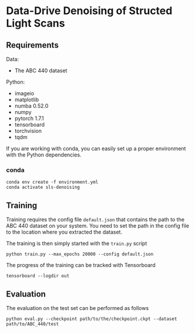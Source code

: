 # Data-Drive Denoising of Structed Light Scans

## Requirements

Data:
- The ABC 440 dataset

Python:
- imageio
- matplotlib
- numba 0.52.0
- numpy
- pytorch 1.7.1
- tensorboard
- torchvision
- tqdm

If you are working with conda, you can easily set up a proper environment with the Python dependencies.

### conda
```
conda env create -f environment.yml
conda activate sls-denoising
```

## Training

Training requires the config file `default.json` that contains the path to the ABC 440 dataset on your system. You need to set the path in the config file to the location where you extracted the dataset.

The training is then simply started with the `train.py` script
```
python train.py --max_epochs 20000 --config default.json
```

The progress of the training can be tracked with Tensorboard
```
tensorboard --logdir out
```

## Evaluation

The evaluation on the test set can be performed as follows
```
python eval.py --checkpoint path/to/the/checkpoint.ckpt --dataset path/to/ABC_440/test
```